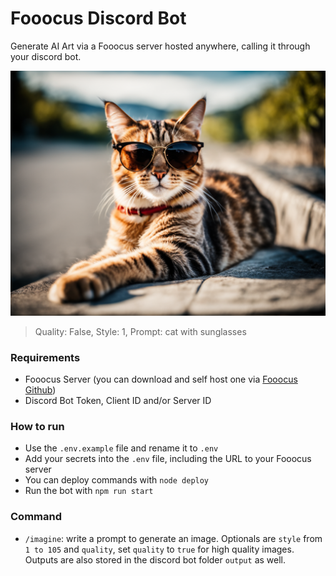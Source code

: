 # Fooocus Discord Bot
Generate AI Art via a Fooocus server hosted anywhere, calling it through your discord bot.

![image](https://raw.githubusercontent.com/InfernoDragon0/Fooocus-Discord/master/output/1692325614242.png)
> Quality: False, Style: 1, Prompt: cat with sunglasses

### Requirements
- Fooocus Server (you can download and self host one via [Fooocus Github](https://github.com/lllyasviel/Fooocus))
- Discord Bot Token, Client ID and/or Server ID

### How to run
- Use the ```.env.example``` file and rename it to ```.env```
- Add your secrets into the ```.env``` file, including the URL to your Fooocus server
- You can deploy commands with ```node deploy```
- Run the bot with ```npm run start```

### Command
- ```/imagine```: write a prompt to generate an image. Optionals are ```style``` from ```1 to 105``` and ```quality```, set ```quality``` to ```true``` for high quality images. Outputs are also stored in the discord bot folder ```output``` as well.